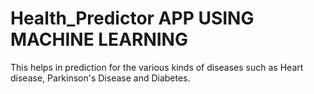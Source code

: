 # Health_Predictor APP USING MACHINE LEARNING
This helps in prediction for the various kinds of diseases such as Heart disease, Parkinson's Disease  and Diabetes.
